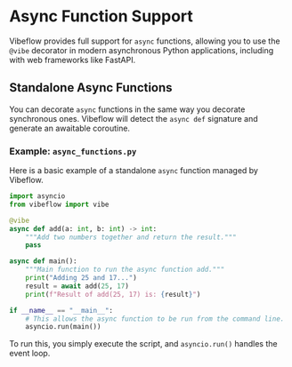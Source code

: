 # Async Function Support

Vibeflow provides full support for `async` functions, allowing you to use the `@vibe` decorator in modern asynchronous Python applications, including with web frameworks like FastAPI.

## Standalone Async Functions

You can decorate `async` functions in the same way you decorate synchronous ones. Vibeflow will detect the `async def` signature and generate an awaitable coroutine.

### Example: `async_functions.py`

Here is a basic example of a standalone `async` function managed by Vibeflow.

```python
import asyncio
from vibeflow import vibe

@vibe
async def add(a: int, b: int) -> int:
    """Add two numbers together and return the result."""
    pass

async def main():
    """Main function to run the async function add."""
    print("Adding 25 and 17...")
    result = await add(25, 17)
    print(f"Result of add(25, 17) is: {result}")

if __name__ == "__main__":
    # This allows the async function to be run from the command line.
    asyncio.run(main())
```

To run this, you simply execute the script, and `asyncio.run()` handles the event loop.
